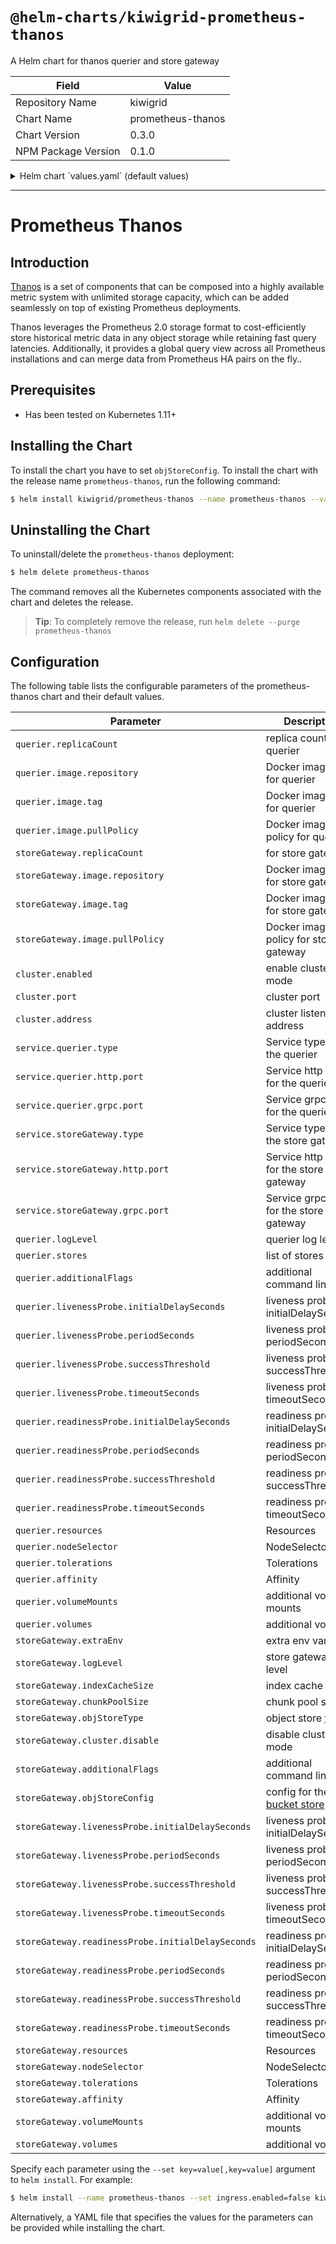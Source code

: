 # `@helm-charts/kiwigrid-prometheus-thanos`

A Helm chart for thanos querier and store gateway

| Field               | Value             |
| ------------------- | ----------------- |
| Repository Name     | kiwigrid          |
| Chart Name          | prometheus-thanos |
| Chart Version       | 0.3.0             |
| NPM Package Version | 0.1.0             |

<details>

<summary>Helm chart `values.yaml` (default values)</summary>

```yaml
# Default values for prometheus-thanos.
# This is a YAML-formatted file.
# Declare variables to be passed into your templates.

nameOverride: ''
fullnameOverride: ''
cluster:
  enabled: false
  port: 10900
  address: 0.0.0.0

service:
  querier:
    type: ClusterIP
    http:
      port: 9090
    grpc:
      port: 10901
  storeGateway:
    type: ClusterIP
    http:
      port: 9090
    grpc:
      port: 10901

querier:
  replicaCount: 1
  image:
    repository: improbable/thanos
    tag: v0.3.2
    pullPolicy: IfNotPresent
  replicaLabel: replica
  logLevel: info
  stores: []
  additionalFlags: {}
  resources: {}
  nodeSelector: {}
  tolerations: []
  affinity: {}
  livenessProbe:
    initialDelaySeconds: 30
    periodSeconds: 10
    successThreshold: 1
    timeoutSeconds: 30
  readinessProbe:
    initialDelaySeconds: 30
    periodSeconds: 10
    successThreshold: 1
    timeoutSeconds: 30
storeGateway:
  replicaCount: 1
  image:
    repository: improbable/thanos
    tag: v0.3.2
    pullPolicy: IfNotPresent
  extraEnv:
  # - name: GOOGLE_APPLICATION_CREDENTIALS
  #   value: /etc/gcp/secrets/credentials.json
  logLevel: info
  indexCacheSize: 500MB
  chunkPoolSize: 500MB

  objStoreType: GCS
  additionalFlags: {}
  objStoreConfig:
  ## GCS example
  #  bucket: demo-bucket

  ## S3 example
  #  bucket: demo-bucket
  #  access_key: smth
  #  secret_key: Need8Chars
  #  endpoint: a
  #  insecure: true
  resources: {}
  nodeSelector: {}
  tolerations: []
  affinity: {}
  livenessProbe:
    initialDelaySeconds: 30
    periodSeconds: 10
    successThreshold: 1
    timeoutSeconds: 30
  readinessProbe:
    initialDelaySeconds: 30
    periodSeconds: 10
    successThreshold: 1
    timeoutSeconds: 30
  volumeMounts:
  volumes:

## this is only for test support dont use this in production
minio:
  enabled: false
any-resource:
  enabled: false
```

</details>

---

# Prometheus Thanos

## Introduction

[Thanos](https://github.com/improbable-eng/thanos/) is a set of components that can be composed into a highly available metric system with unlimited storage capacity, which can be added seamlessly on top of existing Prometheus deployments.

Thanos leverages the Prometheus 2.0 storage format to cost-efficiently store historical metric data in any object storage while retaining fast query latencies. Additionally, it provides a global query view across all Prometheus installations and can merge data from Prometheus HA pairs on the fly..

## Prerequisites

- Has been tested on Kubernetes 1.11+

## Installing the Chart

To install the chart you have to set `objStoreConfig`.
To install the chart with the release name `prometheus-thanos`, run the following command:

```bash
$ helm install kiwigrid/prometheus-thanos --name prometheus-thanos --values=my-values.yaml
```

## Uninstalling the Chart

To uninstall/delete the `prometheus-thanos` deployment:

```bash
$ helm delete prometheus-thanos
```

The command removes all the Kubernetes components associated with the chart and deletes the release.

> **Tip**: To completely remove the release, run `helm delete --purge prometheus-thanos`

## Configuration

The following table lists the configurable parameters of the prometheus-thanos chart and their default values.

| Parameter                                         | Description                                                                                         | Default             |
| ------------------------------------------------- | --------------------------------------------------------------------------------------------------- | ------------------- |
| `querier.replicaCount`                            | replica count for querier                                                                           | `1`                 |
| `querier.image.repository`                        | Docker image repo for querier                                                                       | `improbable/thanos` |
| `querier.image.tag`                               | Docker image tag for querier                                                                        | `v0.3.2`            |
| `querier.image.pullPolicy`                        | Docker image pull policy for querier                                                                | `IfNotPresent`      |
| `storeGateway.replicaCount`                       | for store gateway                                                                                   | `1`                 |
| `storeGateway.image.repository`                   | Docker image repo for store gateway                                                                 | `improbable/thanos` |
| `storeGateway.image.tag`                          | Docker image tag for store gateway                                                                  | `v0.3.2`            |
| `storeGateway.image.pullPolicy`                   | Docker image pull policy for store gateway                                                          | `IfNotPresent`      |
| `cluster.enabled`                                 | enable cluster mode                                                                                 | `false`             |
| `cluster.port`                                    | cluster port                                                                                        | `10900`             |
| `cluster.address`                                 | cluster listen address                                                                              | `0.0.0.0`           |
| `service.querier.type`                            | Service type for the querier                                                                        | `ClusterIP`         |
| `service.querier.http.port`                       | Service http port for the querier                                                                   | `9090`              |
| `service.querier.grpc.port`                       | Service grpc port for the querier                                                                   | `10901`             |
| `service.storeGateway.type`                       | Service type for the store gateway                                                                  | `ClusterIP`         |
| `service.storeGateway.http.port`                  | Service http port for the store gateway                                                             | `9090`              |
| `service.storeGateway.grpc.port`                  | Service grpc port for the store gateway                                                             | `10901`             |
| `querier.logLevel`                                | querier log level                                                                                   | `info`              |
| `querier.stores`                                  | list of stores [see](https://github.com/improbable-eng/thanos/blob/master/docs/components/query.md) | `[]`                |
| `querier.additionalFlags`                         | additional command line flags                                                                       | `{}`                |
| `querier.livenessProbe.initialDelaySeconds`       | liveness probe initialDelaySeconds                                                                  | `30`                |
| `querier.livenessProbe.periodSeconds`             | liveness probe periodSeconds                                                                        | `10`                |
| `querier.livenessProbe.successThreshold`          | liveness probe successThreshold                                                                     | `1`                 |
| `querier.livenessProbe.timeoutSeconds`            | liveness probe timeoutSeconds                                                                       | `30`                |
| `querier.readinessProbe.initialDelaySeconds`      | readiness probe initialDelaySeconds                                                                 | `30`                |
| `querier.readinessProbe.periodSeconds`            | readiness probe periodSeconds                                                                       | `10`                |
| `querier.readinessProbe.successThreshold`         | readiness probe successThreshold                                                                    | `1`                 |
| `querier.readinessProbe.timeoutSeconds`           | readiness probe timeoutSeconds                                                                      | `30`                |
| `querier.resources`                               | Resources                                                                                           | `{}`                |
| `querier.nodeSelector`                            | NodeSelector                                                                                        | `{}`                |
| `querier.tolerations`                             | Tolerations                                                                                         | `[]`                |
| `querier.affinity`                                | Affinity                                                                                            | `{}`                |
| `querier.volumeMounts`                            | additional volume mounts                                                                            | `nil`               |
| `querier.volumes`                                 | additional volumes                                                                                  | `nil`               |
| `storeGateway.extraEnv`                           | extra env vars                                                                                      | `nil`               |
| `storeGateway.logLevel`                           | store gateway log level                                                                             | `info`              |
| `storeGateway.indexCacheSize`                     | index cache size                                                                                    | `500MB`             |
| `storeGateway.chunkPoolSize`                      | chunk pool size                                                                                     | `500MB`             |
| `storeGateway.objStoreType`                       | object store [type](https://github.com/improbable-eng/thanos/blob/master/docs/storage.md)           | `GCS`               |
| `storeGateway.cluster.disable`                    | disable cluster mode                                                                                | `true`              |
| `storeGateway.additionalFlags`                    | additional command line flags                                                                       | `{}`                |
| `storeGateway.objStoreConfig`                     | config for the [bucket store](https://github.com/improbable-eng/thanos/blob/master/docs/storage.md) | `nil`               |
| `storeGateway.livenessProbe.initialDelaySeconds`  | liveness probe initialDelaySeconds                                                                  | `30`                |
| `storeGateway.livenessProbe.periodSeconds`        | liveness probe periodSeconds                                                                        | `10`                |
| `storeGateway.livenessProbe.successThreshold`     | liveness probe successThreshold                                                                     | `1`                 |
| `storeGateway.livenessProbe.timeoutSeconds`       | liveness probe timeoutSeconds                                                                       | `30`                |
| `storeGateway.readinessProbe.initialDelaySeconds` | readiness probe initialDelaySeconds                                                                 | `30`                |
| `storeGateway.readinessProbe.periodSeconds`       | readiness probe periodSeconds                                                                       | `10`                |
| `storeGateway.readinessProbe.successThreshold`    | readiness probe successThreshold                                                                    | `1`                 |
| `storeGateway.readinessProbe.timeoutSeconds`      | readiness probe timeoutSeconds                                                                      | `30`                |
| `storeGateway.resources`                          | Resources                                                                                           | `{}`                |
| `storeGateway.nodeSelector`                       | NodeSelector                                                                                        | `{}`                |
| `storeGateway.tolerations`                        | Tolerations                                                                                         | `[]`                |
| `storeGateway.affinity`                           | Affinity                                                                                            | `{}`                |
| `storeGateway.volumeMounts`                       | additional volume mounts                                                                            | `nil`               |
| `storeGateway.volumes`                            | additional volumes                                                                                  | `nil`               |

Specify each parameter using the `--set key=value[,key=value]` argument to `helm install`. For example:

```bash
$ helm install --name prometheus-thanos --set ingress.enabled=false kiwigrid/prometheus-thanos
```

Alternatively, a YAML file that specifies the values for the parameters can be provided while installing the chart.
